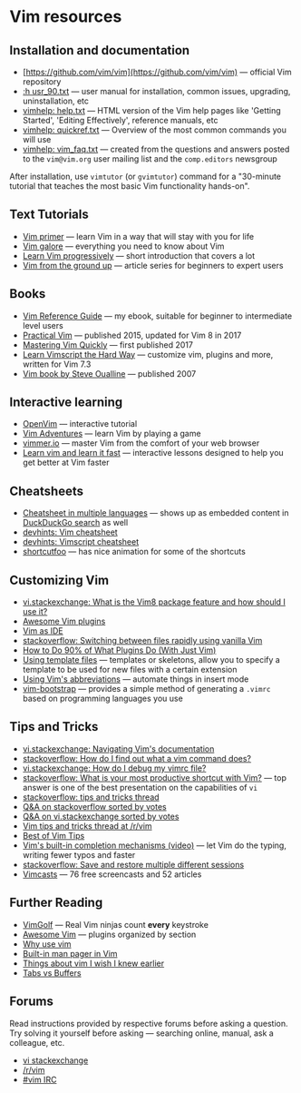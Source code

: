 # Vim resources

## Installation and documentation

* [https://github.com/vim/vim](https://github.com/vim/vim) — official Vim repository
* [:h usr_90.txt](https://vimhelp.org/usr_90.txt.html) — user manual for installation, common issues, upgrading, uninstallation, etc
* [vimhelp: help.txt](https://vimhelp.org/) — HTML version of the Vim help pages like 'Getting Started', 'Editing Effectively', reference manuals, etc
* [vimhelp: quickref.txt](https://vimhelp.org/quickref.txt.html) — Overview of the most common commands you will use
* [vimhelp: vim_faq.txt](https://vimhelp.org/vim_faq.txt.html) — created from the questions and answers posted to the `vim@vim.org` user mailing list and the `comp.editors` newsgroup

After installation, use `vimtutor` (or `gvimtutor`) command for a "30-minute tutorial that teaches the most basic Vim functionality hands-on".

## Text Tutorials

* [Vim primer](https://danielmiessler.com/study/vim/) — learn Vim in a way that will stay with you for life
* [Vim galore](https://github.com/mhinz/vim-galore/blob/master/README.md) — everything you need to know about Vim
* [Learn Vim progressively](https://yannesposito.com/Scratch/en/blog/Learn-Vim-Progressively/) — short introduction that covers a lot 
* [Vim from the ground up](https://thevaluable.dev/vim-commands-beginner/) — article series for beginners to expert users

## Books

* [Vim Reference Guide](https://learnbyexample.github.io/vim_reference/Introduction.html) — my ebook, suitable for beginner to intermediate level users
* [Practical Vim](https://pragprog.com/titles/dnvim2/practical-vim-second-edition/) — published 2015, updated for Vim 8 in 2017
* [Mastering Vim Quickly](https://jovicailic.org/mastering-vim-quickly/) — first published 2017
* [Learn Vimscript the Hard Way](https://learnvimscriptthehardway.stevelosh.com/) — customize vim, plugins and more, written for Vim 7.3
* [Vim book by Steve Oualline](http://www.oualline.com/vim-book.html) — published 2007

## Interactive learning

* [OpenVim](https://www.openvim.com/tutorial.html) — interactive tutorial
* [Vim Adventures](https://vim-adventures.com/) — learn Vim by playing a game
* [vimmer.io](https://vimmer.io/) — master Vim from the comfort of your web browser
* [Learn vim and learn it fast](https://www.learnvim.com/) — interactive lessons designed to help you get better at Vim faster

## Cheatsheets

* [Cheatsheet in multiple languages](https://vim.rtorr.com/) — shows up as embedded content in [DuckDuckGo search](https://duckduckgo.com/?q=vim+cheat+sheet) as well
* [devhints: Vim cheatsheet](https://devhints.io/vim)
* [devhints: Vimscript cheatsheet](https://devhints.io/vimscript)
* [shortcutfoo](https://www.shortcutfoo.com/app/dojos/vim/cheatsheet) — has nice animation for some of the shortcuts

## Customizing Vim

* [vi.stackexchange: What is the Vim8 package feature and how should I use it?](https://vi.stackexchange.com/q/9522/1616)
* [Awesome Vim plugins](https://vimawesome.com/)
* [Vim as IDE](https://yannesposito.com/Scratch/en/blog/Vim-as-IDE/)
* [stackoverflow: Switching between files rapidly using vanilla Vim](https://stackoverflow.com/q/16082991/4082052)
* [How to Do 90% of What Plugins Do (With Just Vim)](https://www.youtube.com/watch?v=XA2WjJbmmoM)
* [Using template files](https://shapeshed.com/vim-templates/) — templates or skeletons, allow you to specify a template to be used for new files with a certain extension
* [Using Vim's abbreviations](https://vonheikemen.github.io/devlog/tools/using-vim-abbreviations/) — automate things in insert mode
* [vim-bootstrap](https://vim-bootstrap.com/) — provides a simple method of generating a `.vimrc` based on programming languages you use

## Tips and Tricks

* [vi.stackexchange: Navigating Vim's documentation](https://vi.stackexchange.com/q/2136/1616)
* [stackoverflow: How do I find out what a vim command does?](https://stackoverflow.com/q/25474313/4082052)
* [vi.stackexchange: How do I debug my vimrc file?](https://vi.stackexchange.com/q/2003/1616)
* [stackoverflow: What is your most productive shortcut with Vim?](https://stackoverflow.com/q/1218390/4082052) — top answer is one of the best presentation on the capabilities of `vi`
* [stackoverflow: tips and tricks thread](https://stackoverflow.com/q/726894/4082052)
* [Q&A on stackoverflow sorted by votes](https://stackoverflow.com/questions/tagged/vim?sort=votes&pageSize=15)
* [Q&A on vi.stackexchange sorted by votes](https://vi.stackexchange.com/questions?tab=Votes)
* [Vim tips and tricks thread at /r/vim](https://old.reddit.com/r/vim/comments/4aab93/weekly_vim_tips_and_tricks_thread_1/)
* [Best of Vim Tips](http://zzapper.co.uk/vimtips.html)
* [Vim's built-in completion mechanisms (video)](https://www.youtube.com/watch?v=3TX3kV3TICU) — let Vim do the typing, writing fewer typos and faster
* [stackoverflow: Save and restore multiple different sessions](https://stackoverflow.com/q/1642611/4082052)
* [Vimcasts](http://vimcasts.org/) — 76 free screencasts and 52 articles

## Further Reading

* [VimGolf](https://www.vimgolf.com/) — Real Vim ninjas count **every** keystroke
* [Awesome Vim](https://github.com/akrawchyk/awesome-vim) — plugins organized by section
* [Why use vim](http://www.viemu.com/a-why-vi-vim.html)
* [Built-in man pager in Vim](https://old.reddit.com/r/vim/comments/4xkyah/til_builtin_man_pager_in_vim/)
* [Things about vim I wish I knew earlier](https://blog.petrzemek.net/2016/04/06/things-about-vim-i-wish-i-knew-earlier/)
* [Tabs vs Buffers](https://joshldavis.com/2014/04/05/vim-tab-madness-buffers-vs-tabs/)

## Forums

Read instructions provided by respective forums before asking a question. Try solving it yourself before asking — searching online, manual, ask a colleague, etc. 

* [vi stackexchange](https://vi.stackexchange.com/)
* [/r/vim](https://old.reddit.com/r/vim/)
* [#vim IRC](irc://irc.libera.chat/vim)

